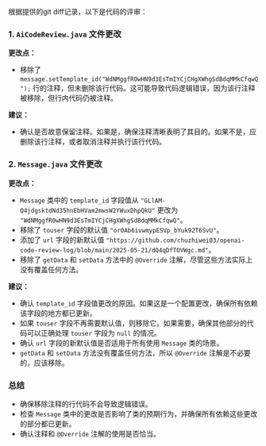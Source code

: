 根据提供的git diff记录，以下是代码的评审：

### 1. `AiCodeReview.java` 文件更改

**更改点：**
- 移除了 `message.setTemplate_id("WdNMggfR0wHN9d3EsTmIYCjCHgXWhgSdBdqMMkCfqwQ");` 行的注释，但未删除该行代码。这可能导致代码逻辑错误，因为该行注释被移除，但行内代码仍被注释。

**建议：**
- 确认是否故意保留注释。如果是，确保注释清晰表明了其目的。如果不是，应删除该行注释，或者取消注释并执行该行代码。

### 2. `Message.java` 文件更改

**更改点：**
- `Message` 类中的 `template_id` 字段值从 `"GLlAM-Q4jdgsktdNd35hnEbHVam2mwsW2YWuxDhpQkU"` 更改为 `"WdNMggfR0wHN9d3EsTmIYCjCHgXWhgSdBdqMMkCfqwQ"`。
- 移除了 `touser` 字段的默认值 `"or0Ab6ivwmypESVp_bYuk92T6SvU"`。
- 添加了 `url` 字段的新默认值 `"https://github.com/chuzhiwei03/openai-code-review-log/blob/main/2025-05-21/dQ4qDfTOVWgc.md"`。
- 移除了 `getData` 和 `setData` 方法中的 `@Override` 注解，尽管这些方法实际上没有覆盖任何方法。

**建议：**
- 确认 `template_id` 字段值更改的原因。如果这是一个配置更改，确保所有依赖该字段的地方都已更新。
- 如果 `touser` 字段不再需要默认值，则移除它。如果需要，确保其他部分的代码可以正确处理 `touser` 字段为 `null` 的情况。
- 确认 `url` 字段的新默认值是否适用于所有使用 `Message` 类的场景。
- `getData` 和 `setData` 方法没有覆盖任何方法，所以 `@Override` 注解是不必要的，应该移除。

### 总结

- 确保移除注释的行代码不会导致逻辑错误。
- 检查 `Message` 类中的更改是否影响了类的预期行为，并确保所有依赖这些更改的部分都已更新。
- 确认注释和 `@Override` 注解的使用是否恰当。